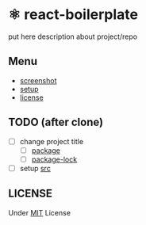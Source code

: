 # ⚛️ react-boilerplate

put here description about project/repo

## Menu

-   [screenshot](./screenshots/README.md)
-   [setup](./CRA.md)
-   [license](./LICENSE)

## TODO (after clone)

-   [ ] change project title
    -   [ ] [package](./package.json)
    -   [ ] [package-lock](./package-lock.json)
-   [ ] setup [src](./src)

## LICENSE

Under [MIT](./LICENSE) License
